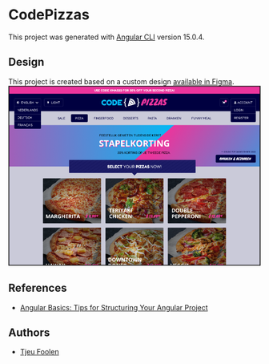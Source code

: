 # CodePizzas
This project was generated with [Angular CLI](https://github.com/angular/angular-cli) version 15.0.4.

## Design
This project is created based on a custom design [available in Figma](https://www.figma.com/file/g8A1SzbDgXZ9IbtNN8smY5/Website?node-id=0%3A1&t=AWNDFby65g3UhwpR-1).
![Screenshot of the products overview page](./screenshot.png)

## References 
- [Angular Basics: Tips for Structuring Your Angular Project](https://www.telerik.com/blogs/angular-basics-tips-structuring-angular-project)

## Authors
- [Tjeu Foolen](https://github.com/tjeufoolen)
